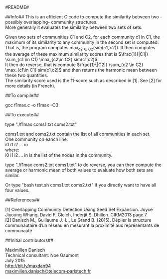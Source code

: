#README#

##Info##
This is an efficient C code to compute the similarity between two -possibly overlapping- community structures.  
More generally it evaluates the similarity between two sets of sets.

Given two sets of communities C1 and C2, for each community c1 in C1, the maximum of its similarity to any community in the second set is computed. That is, the program computes $\max_{c2 \in C2}(sim(c1,c2))$. It then computes the average of these maximum similarity scores that is $\frac{1}{|C1|} \sum_{c1 \in C1} \max_{c2\in C2} sim(c1,c2)$.  
It then do reverse, that is compute $\frac{1}{|C2|} \sum_{c2 \in C2} \max_{c1\in C1} sim(c1,c2)$ and then returns the harmonic mean between these two quantities.  
The similarity score used is the f1-score such as described in [1]. See [2] for more details (in French).

##To compile##

gcc f1max.c -o f1max -O3  

##To execute##

type "./f1max coms1.txt coms2.txt"

coms1.txt and coms2.txt contain the list of all communities in each set.  
One community on eanch line:  
i0 i1 i2 ... in  
where:  
i0 i1 i2 ... in is the list of the nodes in the community.

type "./f1max coms2.txt coms1.txt" to do reverse, you can then compute the average or harmonic mean of both values to evaluate how both sets are similar.

Or type "bash test.sh coms1.txt coms2.txt" if you directly want to have all four values.

##References##

[1] Overlapping Community Detection Using Seed Set Expansion. Joyce Jiyoung Whang, David F. Gleich, Inderjit S. Dhillon. CIKM2013 page 7.  
[2] Danisch M., Guillaume J.-L., Le Grand B. (2015). Déplier la structure communautaire d’un réseau en mesurant la proximité aux représentants de communauté

##Initial contributors##

Maximilien Danisch  
Technical consultant: Noe Gaumont  
July 2015  
http://bit.ly/maxdan94  
maximilien.danisch@telecom-paristech.fr
